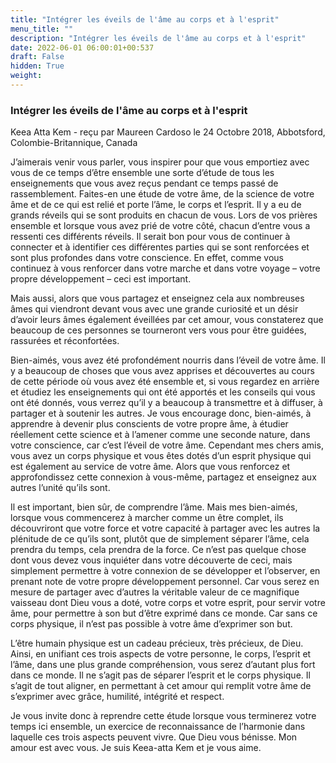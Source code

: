 ```yaml
---
title: "Intégrer les éveils de l'âme au corps et à l'esprit"
menu_title: ""
description: "Intégrer les éveils de l'âme au corps et à l'esprit"
date: 2022-06-01 06:00:01+00:537
draft: False
hidden: True
weight:
---
```

### Intégrer les éveils de l'âme au corps et à l'esprit

Keea Atta Kem - reçu par Maureen Cardoso le 24 Octobre 2018, Abbotsford, Colombie-Britannique, Canada

J’aimerais venir vous parler, vous inspirer pour que vous emportiez avec vous de ce temps d’être ensemble une sorte d’étude de tous les enseignements que vous avez reçus pendant ce temps passé de rassemblement. Faites-en une étude de votre âme, de la science de votre âme et de ce qui est relié et porte l’âme, le corps et l’esprit. Il y a eu de grands réveils qui se sont produits en chacun de vous. Lors de vos prières ensemble et lorsque vous avez prié de votre côté, chacun d’entre vous a ressenti ces différents réveils. Il serait bon pour vous de continuer à connecter et à identifier ces différentes parties qui se sont renforcées et sont plus profondes dans votre conscience. En effet, comme vous continuez à vous renforcer dans votre marche et dans votre voyage – votre propre développement – ceci est important.

Mais aussi, alors que vous partagez et enseignez cela aux nombreuses âmes qui viendront devant vous avec une grande curiosité et un désir d’avoir leurs âmes également éveillées par cet amour, vous constaterez que beaucoup de ces personnes se tourneront vers vous pour être guidées, rassurées et réconfortées.

Bien-aimés, vous avez été profondément nourris dans l’éveil de votre âme. Il y a beaucoup de choses que vous avez apprises et découvertes au cours de cette période où vous avez été ensemble et, si vous regardez en arrière et étudiez les enseignements qui ont été apportés et les conseils qui vous ont été donnés, vous verrez qu’il y a beaucoup à transmettre et à diffuser, à partager et à soutenir les autres. Je vous encourage donc, bien-aimés, à apprendre à devenir plus conscients de votre propre âme, à étudier réellement cette science et à l’amener comme une seconde nature, dans votre conscience, car c’est l’éveil de votre âme. Cependant mes chers amis, vous avez un corps physique et vous êtes dotés d’un esprit physique qui est également au service de votre âme. Alors que vous renforcez et approfondissez cette connexion à vous-même, partagez et enseignez aux autres l’unité qu’ils sont.

Il est important, bien sûr, de comprendre l’âme. Mais mes bien-aimés, lorsque vous commencerez à marcher comme un être complet, ils découvriront que votre force et votre capacité à partager avec les autres la plénitude de ce qu’ils sont, plutôt que de simplement séparer l’âme, cela prendra du temps, cela prendra de la force. Ce n’est pas quelque chose dont vous devez vous inquiéter dans votre découverte de ceci, mais simplement permettre à votre connexion de se développer et l’observer, en prenant note de votre propre développement personnel. Car vous serez en mesure de partager avec d’autres la véritable valeur de ce magnifique vaisseau dont Dieu vous a doté, votre corps et votre esprit, pour servir votre âme, pour permettre à son but d’être exprimé dans ce monde. Car sans ce corps physique, il n’est pas possible à votre âme d’exprimer son but.

L’être humain physique est un cadeau précieux, très précieux, de Dieu. Ainsi, en unifiant ces trois aspects de votre personne, le corps, l’esprit et l’âme, dans une plus grande compréhension, vous serez d’autant plus fort dans ce monde. Il ne s’agit pas de séparer l’esprit et le corps physique. Il s’agit de tout aligner, en permettant à cet amour qui remplit votre âme de s’exprimer avec grâce, humilité, intégrité et respect.

Je vous invite donc à reprendre cette étude lorsque vous terminerez votre temps ici ensemble, un exercice de reconnaissance de l’harmonie dans laquelle ces trois aspects peuvent vivre. Que Dieu vous bénisse. Mon amour est avec vous. Je suis Keea-atta Kem et je vous aime.






